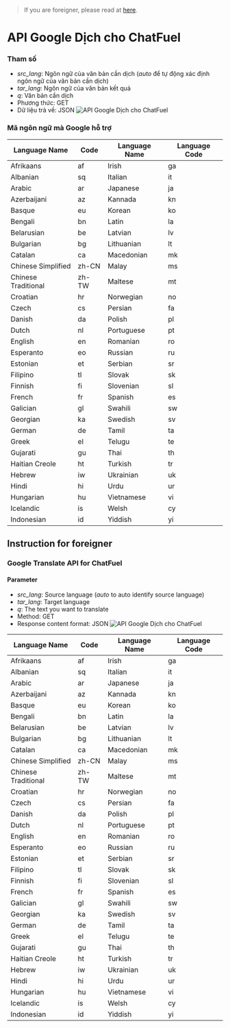 > If you are foreigner, please read at [here](https://github.com/0x2f0713/chatfuel_api/blob/master/GG_Translate/README.md#instruction-for-foreigner).
# API Google Dịch cho ChatFuel
### Tham số
* *src_lang*: Ngôn ngữ của văn bản cần dịch (*auto* để tự động xác định ngôn ngữ của văn bản cần dịch)
* *tar_lang*: Ngôn ngữ của văn bản kết quả
* *q*: Văn bản cần dịch
* Phương thức: GET
* Dữ liệu trả về: JSON
![API Google Dịch cho ChatFuel](https://i.imgur.com/oEdFg4l.png)
### Mã ngôn ngữ mà Google hỗ trợ
| Language Name | Code | Language Name | Language Code |
| --- | --- | --- | --- |
| Afrikaans | af | Irish | ga |
| Albanian | sq | Italian | it |
| Arabic | ar | Japanese | ja |
| Azerbaijani | az | Kannada | kn |
| Basque | eu | Korean | ko |
| Bengali | bn | Latin | la |
| Belarusian | be | Latvian | lv |
| Bulgarian | bg | Lithuanian | lt |
| Catalan | ca | Macedonian | mk |
| Chinese Simplified | zh-CN | Malay | ms |
| Chinese Traditional | zh-TW | Maltese | mt |
| Croatian | hr | Norwegian | no |
| Czech | cs | Persian | fa |
| Danish | da | Polish | pl |
| Dutch | nl | Portuguese | pt |
| English | en | Romanian | ro |
| Esperanto | eo | Russian | ru |
| Estonian | et | Serbian | sr |
| Filipino | tl | Slovak | sk |
| Finnish | fi | Slovenian | sl |
| French | fr | Spanish | es |
| Galician | gl | Swahili | sw |
| Georgian | ka | Swedish | sv |
| German | de | Tamil | ta |
| Greek | el | Telugu | te |
| Gujarati | gu | Thai | th |
| Haitian Creole | ht | Turkish | tr |
| Hebrew | iw | Ukrainian | uk |
| Hindi | hi | Urdu | ur |
| Hungarian | hu | Vietnamese | vi |
| Icelandic | is | Welsh | cy |
| Indonesian | id | Yiddish | yi |


## Instruction for foreigner
### Google Translate API for ChatFuel
#### Parameter
* *src_lang*: Source language (*auto* to auto identify source language)
* *tar_lang*: Target language
* *q*: The text you want to translate
* Method: GET
* Response content format: JSON
![API Google Dịch cho ChatFuel](https://i.imgur.com/oEdFg4l.png)

| Language Name | Code | Language Name | Language Code |
| --- | --- | --- | --- |
| Afrikaans | af | Irish | ga |
| Albanian | sq | Italian | it |
| Arabic | ar | Japanese | ja |
| Azerbaijani | az | Kannada | kn |
| Basque | eu | Korean | ko |
| Bengali | bn | Latin | la |
| Belarusian | be | Latvian | lv |
| Bulgarian | bg | Lithuanian | lt |
| Catalan | ca | Macedonian | mk |
| Chinese Simplified | zh-CN | Malay | ms |
| Chinese Traditional | zh-TW | Maltese | mt |
| Croatian | hr | Norwegian | no |
| Czech | cs | Persian | fa |
| Danish | da | Polish | pl |
| Dutch | nl | Portuguese | pt |
| English | en | Romanian | ro |
| Esperanto | eo | Russian | ru |
| Estonian | et | Serbian | sr |
| Filipino | tl | Slovak | sk |
| Finnish | fi | Slovenian | sl |
| French | fr | Spanish | es |
| Galician | gl | Swahili | sw |
| Georgian | ka | Swedish | sv |
| German | de | Tamil | ta |
| Greek | el | Telugu | te |
| Gujarati | gu | Thai | th |
| Haitian Creole | ht | Turkish | tr |
| Hebrew | iw | Ukrainian | uk |
| Hindi | hi | Urdu | ur |
| Hungarian | hu | Vietnamese | vi |
| Icelandic | is | Welsh | cy |
| Indonesian | id | Yiddish | yi |
